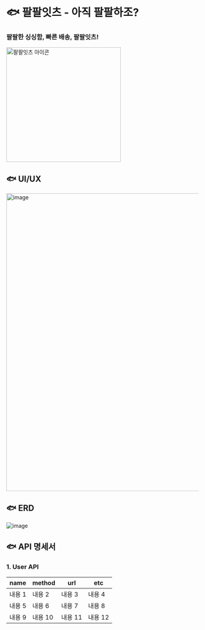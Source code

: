 # 🐟 팔팔잇츠 - 아직 팔팔하조?
### 팔팔한 싱싱함, 빠른 배송, 팔팔잇츠!
<img src="https://github.com/palpalTeam/Palpal-Eats/assets/82515938/16cd8b2f-0a8c-4e6b-9992-0513ed3c8fe0" alt="팔팔잇츠 아이콘" width="300px">

## 🐟 UI/UX
<img width="779" alt="image" src="https://github.com/palpalTeam/Palpal-Eats/assets/82515938/05484013-f64e-411b-80ad-551569dc924a">

## 🐟 ERD
![image](https://github.com/palpalTeam/Palpal-Eats/assets/82515938/d9df1ab7-c57b-4b22-96cb-d8c2617988b2)

## 🐟 API 명세서
### 1. User API
|name|method|url|etc|
|---|---|---|---|
|내용 1|내용 2|내용 3|내용 4|
|내용 5|내용 6|내용 7|내용 8|
|내용 9|내용 10|내용 11|내용 12|
